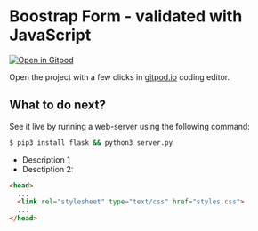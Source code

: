 # Boostrap Form - validated with JavaScript 

[![Open in Gitpod](https://gitpod.io/button/open-in-gitpod.svg)](https://saramoreirag-cardform-5n6vugog1mm.ws-eu86.gitpod.io/)

Open the project with a few clicks in [gitpod.io](gitpod.io) coding editor.

## What to do next?

See it live by running a web-server using the following command:

```sh
$ pip3 install flask && python3 server.py
```

- Description 1
- Desctiption 2:

```html
<head>
  ...
  <link rel="stylesheet" type="text/css" href="styles.css">
  ...
</head>
```
